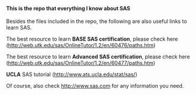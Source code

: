 #### This is the repo that everything I know about SAS

Besides the files included in the repo, the following are also useful links to learn SAS.

The best resource to learn **BASE SAS certification**, please check here (http://web.utk.edu/sas/OnlineTutor/1.2/en/60476/paths.htm)

The best resource to learn **Advanced SAS certification**, please check here (http://web.utk.edu/sas/OnlineTutor/1.2/en/60477/paths.htm)

**UCLA** SAS tutorial (http://www.ats.ucla.edu/stat/sas/)

Of course, also check http://www.sas.com for any information you need.

